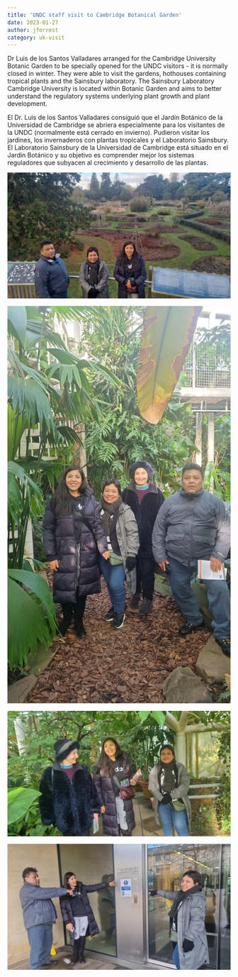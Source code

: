 ```yaml
---
title: 'UNDC staff visit to Cambridge Botanical Garden'
date: 2023-01-27
author: jforrest
category: uk-visit
---
```




Dr Luis de los Santos Valladares arranged for the Cambridge University Botanic Garden to be specially opened for the UNDC visitors - it is normally closed in winter.
They were able to visit the gardens, hothouses containing tropical plants and the Sainsbury laboratory. The Sainsbury Laboratory Cambridge University is located within  Botanic Garden and aims to better understand the regulatory systems underlying plant growth and plant development.

El Dr. Luis de los Santos Valladares consiguió que el Jardín Botánico de la Universidad de Cambridge se abriera especialmente para los visitantes de la UNDC (normalmente está cerrado en invierno).
Pudieron visitar los jardines, los invernaderos con plantas tropicales y el Laboratorio Sainsbury. El Laboratorio Sainsbury de la Universidad de Cambridge está situado en el Jardín Botánico y su objetivo es comprender mejor los sistemas reguladores que subyacen al crecimiento y desarrollo de las plantas.


![UNDC UK visit](/assets/posts/Botanic1.jpeg)

![UNDC UK visit](/assets/posts/Botanic2.jpeg)

![UNDC UK visit](/assets/posts/Botanic4.jpeg)

![UNDC UK visit](/assets/posts/Botanic3.jpeg)

